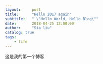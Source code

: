 ```yaml
---
layout:     post
title:      "Hello 2017 again"
subtitle:   " \"Hello World, Hello Blog\""
date:       2018-04-25 12:00:00
author:     "Sia liu"
catalog: true
tags:
    - life
---
```



这是我的第一个博客